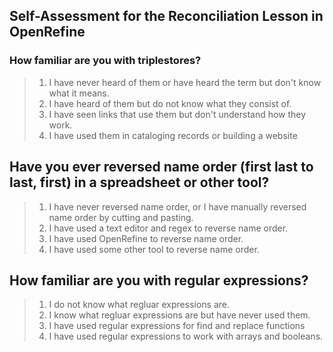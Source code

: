 ## Self-Assessment for the Reconciliation Lesson in OpenRefine

### How familiar are you with triplestores?
>1. I have never heard of them or have heard the term but don't know what it means.
>2. I have heard of them but do not know what they consist of.
>3. I have seen links that use them but don't understand how they work.
>4. I have used them in cataloging records or building a website

## Have you ever reversed name order (first last to last, first) in a spreadsheet or other tool?
>1. I have never reversed name order, or I have manually reversed name order by cutting and pasting.
>2. I have used a text editor and regex to reverse name order.
>3. I have used OpenRefine to reverse name order.
>4. I have used some other tool to reverse name order.

## How familiar are you with regular expressions?
>1. I do not know what regluar expressions are.
>2. I know what regluar expressions are but have never used them.
>3. I have used regular expressions for find and replace functions
>4. I have used regular expressions to work with arrays and booleans.
